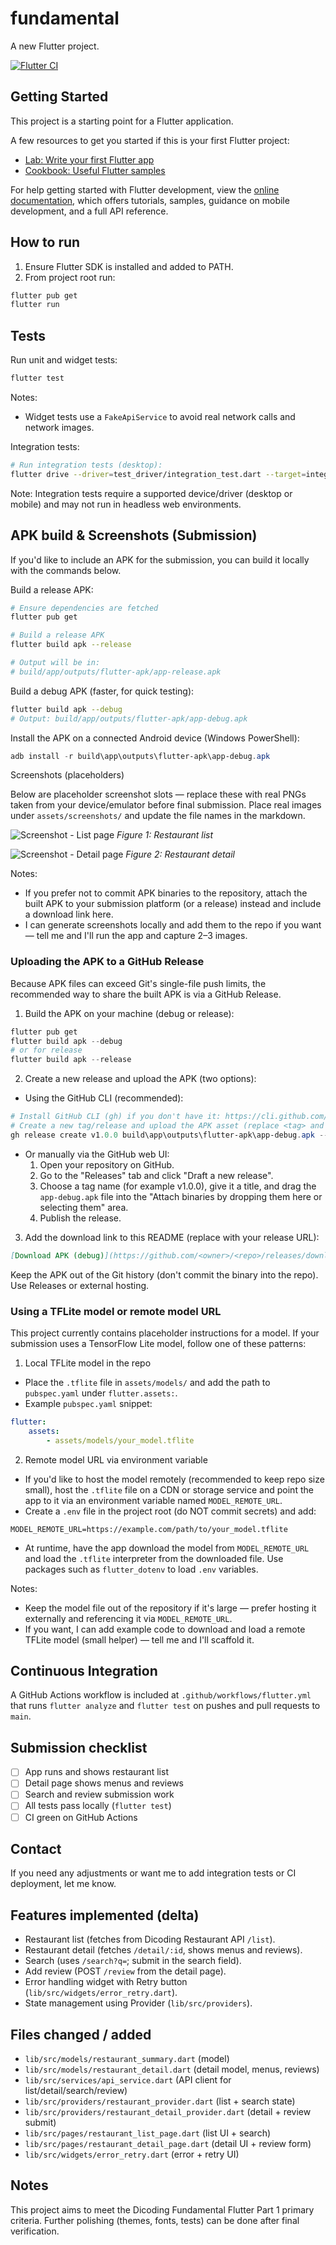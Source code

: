 # fundamental

A new Flutter project.

[![Flutter CI](https://github.com/arhmtr-png/Submission-Pertama/actions/workflows/flutter.yml/badge.svg)](https://github.com/arhmtr-png/Submission-Pertama/actions/workflows/flutter.yml)

## Getting Started

This project is a starting point for a Flutter application.

A few resources to get you started if this is your first Flutter project:

- [Lab: Write your first Flutter app](https://docs.flutter.dev/get-started/codelab)
- [Cookbook: Useful Flutter samples](https://docs.flutter.dev/cookbook)

For help getting started with Flutter development, view the
[online documentation](https://docs.flutter.dev/), which offers tutorials,
samples, guidance on mobile development, and a full API reference.

## How to run

1. Ensure Flutter SDK is installed and added to PATH.
2. From project root run:

```bash
flutter pub get
flutter run
```

## Tests

Run unit and widget tests:

```bash
flutter test
```

Notes:
- Widget tests use a `FakeApiService` to avoid real network calls and network images.

Integration tests:

```bash
# Run integration tests (desktop):
flutter drive --driver=test_driver/integration_test.dart --target=integration_test/app_test.dart -d windows
```
Note: Integration tests require a supported device/driver (desktop or mobile) and may not run in headless web environments.

## APK build & Screenshots (Submission)

If you'd like to include an APK for the submission, you can build it locally with the commands below.

Build a release APK:

```bash
# Ensure dependencies are fetched
flutter pub get

# Build a release APK
flutter build apk --release

# Output will be in:
# build/app/outputs/flutter-apk/app-release.apk
```

Build a debug APK (faster, for quick testing):

```bash
flutter build apk --debug
# Output: build/app/outputs/flutter-apk/app-debug.apk
```

Install the APK on a connected Android device (Windows PowerShell):

```powershell
adb install -r build\app\outputs\flutter-apk\app-debug.apk
```

Screenshots (placeholders)

Below are placeholder screenshot slots — replace these with real PNGs taken from your device/emulator before final submission. Place real images under `assets/screenshots/` and update the file names in the markdown.

![Screenshot - List page](assets/screenshots/list_screenshot.png)
_Figure 1: Restaurant list_

![Screenshot - Detail page](assets/screenshots/detail_screenshot.png)
_Figure 2: Restaurant detail_

Notes:
- If you prefer not to commit APK binaries to the repository, attach the built APK to your submission platform (or a release) instead and include a download link here.
- I can generate screenshots locally and add them to the repo if you want — tell me and I'll run the app and capture 2–3 images.

### Uploading the APK to a GitHub Release

Because APK files can exceed Git's single-file push limits, the recommended way to share the built APK is via a GitHub Release.

1. Build the APK on your machine (debug or release):

```powershell
flutter pub get
flutter build apk --debug
# or for release
flutter build apk --release
```

2. Create a new release and upload the APK (two options):

- Using the GitHub CLI (recommended):

```powershell
# Install GitHub CLI (gh) if you don't have it: https://cli.github.com/
# Create a new tag/release and upload the APK asset (replace <tag> and <title> as desired)
gh release create v1.0.0 build\app\outputs\flutter-apk\app-debug.apk --title "fundamental v1.0.0" --notes "Debug APK for testing"
```

- Or manually via the GitHub web UI:
	1. Open your repository on GitHub.
	2. Go to the "Releases" tab and click "Draft a new release".
	3. Choose a tag name (for example v1.0.0), give it a title, and drag the `app-debug.apk` file into the "Attach binaries by dropping them here or selecting them" area.
	4. Publish the release.

3. Add the download link to this README (replace with your release URL):

```markdown
[Download APK (debug)](https://github.com/<owner>/<repo>/releases/download/v1.0.0/app-debug.apk)
```

Keep the APK out of the Git history (don't commit the binary into the repo). Use Releases or external hosting.

### Using a TFLite model or remote model URL

This project currently contains placeholder instructions for a model. If your submission uses a TensorFlow Lite model, follow one of these patterns:

1) Local TFLite model in the repo

- Place the `.tflite` file in `assets/models/` and add the path to `pubspec.yaml` under `flutter.assets:`.
- Example `pubspec.yaml` snippet:

```yaml
flutter:
	assets:
		- assets/models/your_model.tflite
```

2) Remote model URL via environment variable

- If you'd like to host the model remotely (recommended to keep repo size small), host the `.tflite` file on a CDN or storage service and point the app to it via an environment variable named `MODEL_REMOTE_URL`.
- Create a `.env` file in the project root (do NOT commit secrets) and add:

```
MODEL_REMOTE_URL=https://example.com/path/to/your_model.tflite
```

- At runtime, have the app download the model from `MODEL_REMOTE_URL` and load the `.tflite` interpreter from the downloaded file. Use packages such as `flutter_dotenv` to load `.env` variables.

Notes:
- Keep the model file out of the repository if it's large — prefer hosting it externally and referencing it via `MODEL_REMOTE_URL`.
- If you want, I can add example code to download and load a remote TFLite model (small helper) — tell me and I'll scaffold it.

## Continuous Integration

A GitHub Actions workflow is included at `.github/workflows/flutter.yml` that runs `flutter analyze` and `flutter test` on pushes and pull requests to `main`.

## Submission checklist

- [ ] App runs and shows restaurant list
- [ ] Detail page shows menus and reviews
- [ ] Search and review submission work
- [ ] All tests pass locally (`flutter test`)
- [ ] CI green on GitHub Actions

## Contact

If you need any adjustments or want me to add integration tests or CI deployment, let me know.

## Features implemented (delta)

- Restaurant list (fetches from Dicoding Restaurant API `/list`).
- Restaurant detail (fetches `/detail/:id`, shows menus and reviews).
- Search (uses `/search?q=`; submit in the search field).
- Add review (POST `/review` from the detail page).
- Error handling widget with Retry button (`lib/src/widgets/error_retry.dart`).
- State management using Provider (`lib/src/providers`).

## Files changed / added

- `lib/src/models/restaurant_summary.dart` (model)
- `lib/src/models/restaurant_detail.dart` (detail model, menus, reviews)
- `lib/src/services/api_service.dart` (API client for list/detail/search/review)
- `lib/src/providers/restaurant_provider.dart` (list + search state)
- `lib/src/providers/restaurant_detail_provider.dart` (detail + review submit)
- `lib/src/pages/restaurant_list_page.dart` (list UI + search)
- `lib/src/pages/restaurant_detail_page.dart` (detail UI + review form)
- `lib/src/widgets/error_retry.dart` (error + retry UI)

## Notes

This project aims to meet the Dicoding Fundamental Flutter Part 1 primary criteria.
Further polishing (themes, fonts, tests) can be done after final verification.
